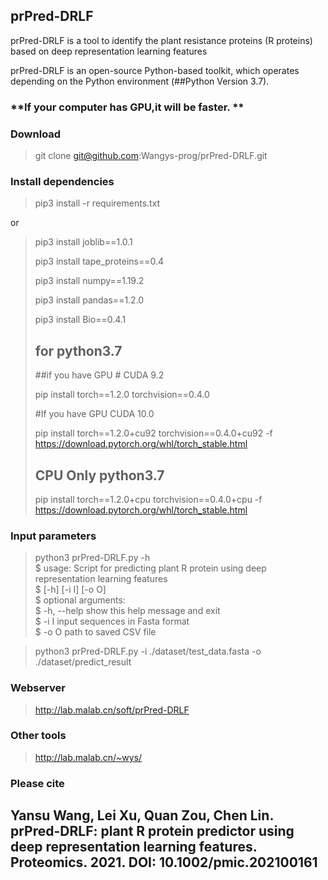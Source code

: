 ## prPred-DRLF
prPred-DRLF is a tool to identify the plant resistance proteins (R proteins) based on deep representation learning features

prPred-DRLF is an open-source Python-based toolkit, which operates depending on the Python environment (##Python Version 3.7). 

### **If your computer has GPU,it will be faster.  **


### **Download**

> git clone git@github.com:Wangys-prog/prPred-DRLF.git


### **Install dependencies**

> pip3 install -r requirements.txt 

or 

> pip3 install joblib==1.0.1 
> 
> pip3 install tape_proteins==0.4
>  
> pip3 install numpy==1.19.2 
> 
> pip3 install pandas==1.2.0 
> 
> pip3 install Bio==0.4.1 
> 
> ## for python3.7 
> 
> ##if you have GPU  # CUDA 9.2  
> 
> pip install torch==1.2.0 torchvision==0.4.0 
> 
> #If you have GPU CUDA 10.0 
> 
> pip install torch==1.2.0+cu92 torchvision==0.4.0+cu92 -f https://download.pytorch.org/whl/torch_stable.html
> 
> ## CPU Only python3.7
> 
> pip install torch==1.2.0+cpu torchvision==0.4.0+cpu -f https://download.pytorch.org/whl/torch_stable.html
> 


### Input parameters

> python3 prPred-DRLF.py -h  
> $ usage: Script for predicting plant R protein using deep representation learning features  
> $       [-h] [-i I] [-o O]  
> $ optional arguments:  
> $  -h, --help  show this help message and exit  
> $  -i I        input sequences in Fasta format  
> $  -o O        path to saved CSV file  

> python3 prPred-DRLF.py -i ./dataset/test_data.fasta -o ./dataset/predict_result


### Webserver

>http://lab.malab.cn/soft/prPred-DRLF

### Other tools

>http://lab.malab.cn/~wys/

### Please cite
## Yansu Wang, Lei Xu, Quan Zou, Chen Lin. prPred-DRLF: plant R protein predictor using deep representation learning features. Proteomics. 2021. DOI: 10.1002/pmic.202100161
